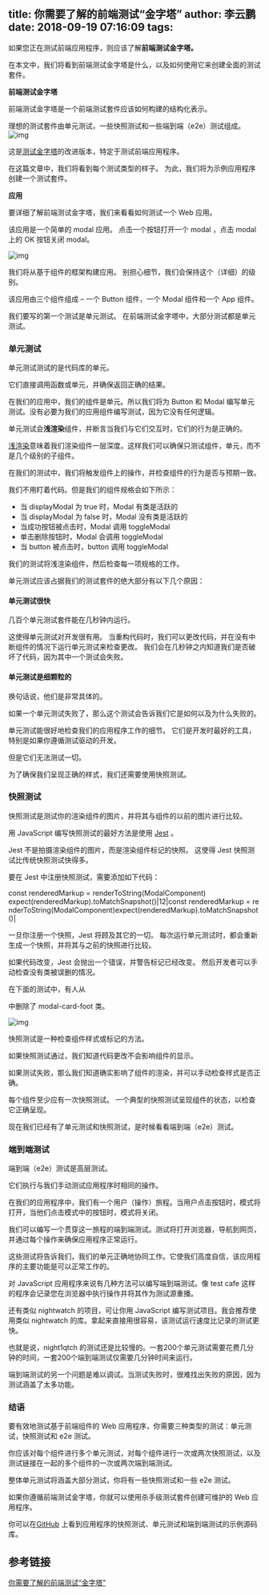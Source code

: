 title: 你需要了解的前端测试“金字塔”
author: 李云鹏
date: 2018-09-19 07:16:09
tags:
---
如果您正在测试前端应用程序，则应该了解**前端测试金字塔。**

在本文中，我们将看到前端测试金字塔是什么，以及如何使用它来创建全面的测试套件。

**前端测试金字塔**

前端测试金字塔是一个前端测试套件应该如何构建的结构化表示。

理想的测试套件由单元测试，一些快照测试和一些端到端（e2e）测试组成。![img](https://static.oschina.net/uploads/space/2017/1118/192223_KoQu_2896879.png)


这是[测试金字塔](https://martinfowler.com/bliki/TestPyramid.html)的改进版本，特定于测试前端应用程序。

在这篇文章中，我们将看到每个测试类型的样子。 为此，我们将为示例应用程序创建一个测试套件。

**应用**

要详细了解前端测试金字塔，我们来看看如何测试一个 Web 应用。

该应用是一个简单的 modal 应用。 点击一个按钮打开一个 modal ，点击 modal 上的 OK 按钮关闭 modal。

![img](https://static.oschina.net/uploads/space/2017/1118/192252_Shmb_2896879.gif)


我们将从基于组件的框架构建应用。 别担心细节，我们会保持这个（详细）的级别。

该应用由三个组件组成 – 一个 Button 组件，一个 Modal 组件和一个 App 组件。

我们要写的第一个测试是单元测试。 在前端测试金字塔中，大部分测试都是单元测试。

### 单元测试

单元测试测试的是代码库的单元。

它们直接调用函数或单元，并确保返回正确的结果。

在我们的应用中，我们的组件是单元。所以我们将为 Button&nbsp;和 Modal 编写单元测试。没有必要为我们的应用组件编写测试，因为它没有任何逻辑。

单元测试会**浅渲染**组件，并断言当我们与它们交互时，它们的行为是正确的。

[浅渲染](https://reactjs.org/docs/shallow-renderer.html)意味着我们渲染组件一层深度。这样我们可以确保只测试组件，单元，而不是几个级别的子组件。

在我们的测试中，我们将触发组件上的操作，并检查组件的行为是否与预期一致。

我们不用盯着代码。但是我们的组件规格会如下所示：

* 当 displayModal 为 true 时，Modal 有类是活跃的
* 当 displayModal 为 false 时，Modal 没有类是活跃的
* 当成功按钮被点击时，Modal 调用 toggleModal
* 单击删除按钮时，Modal 会调用 toggleModal
* 当 button 被点击时，button 调用 toggleModal

我们的测试将浅渲染组件，然后检查每一项规格的工作。

单元测试应该占据我们的测试套件的绝大部分有以下几个原因：

#### 单元测试很快

几百个单元测试套件能在几秒钟内运行。

这使得单元测试对开发很有用。 当重构代码时，我们可以更改代码，并在没有中断组件的情况下运行单元测试来检查更改。 我们会在几秒钟之内知道我们是否破坏了代码，因为其中一个测试会失败。

#### 单元测试是细颗粒的

换句话说，他们是非常具体的。

如果一个单元测试失败了，那么这个测试会告诉我们它是如何以及为什么失败的。

单元测试能很好地检查我们的应用程序工作的细节。 它们是开发时最好的工具，特别是如果你遵循测试驱动的开发。

但是它们无法测试一切。

为了确保我们呈现正确的样式，我们还需要使用快照测试。

### 快照测试

快照测试是测试你的渲染组件的图片，并将其与组件的以前的图片进行比较。

用 JavaScript 编写快照测试的最好方法是使用&nbsp;[Jest](https://facebook.github.io/jest/)&nbsp;。

Jest 不是拍摄渲染组件的图片，而是渲染组件标记的快照。 这使得 Jest 快照测试比传统快照测试快得多。

要在 Jest 中注册快照测试，需要添加如下代码：

const&nbsp;renderedMarkup&nbsp;=&nbsp;renderToString(ModalComponent)
expect(renderedMarkup).toMatchSnapshot()|12|const&nbsp;renderedMarkup&nbsp;=&nbsp;renderToString(ModalComponent)expect(renderedMarkup).toMatchSnapshot()|

一旦你注册一个快照，Jest 将顾及其它的一切。 每次运行单元测试时，都会重新生成一个快照，并将其与之前的快照进行比较。

如果代码改变，Jest 会抛出一个错误，并警告标记已经改变。 然后开发者可以手动检查没有类被误删的情况。

在下面的测试中，有人从<footer>中删除了 modal-card-foot 类。

![img](https://static.oschina.net/uploads/space/2017/1118/192325_BGug_2896879.png)


快照测试是一种检查组件样式或标记的方法。

如果快照测试通过，我们知道代码更改不会影响组件的显示。

如果测试失败，那么我们知道确实影响了组件的渲染，并可以手动检查样式是否正确。

每个组件至少应有一次快照测试。 一个典型的快照测试呈现组件的状态，以检查它正确呈现。

现在我们已经有了单元测试和快照测试，是时候看看端到端（e2e）测试。

### 端到端测试

端到端（e2e）测试是高层测试。

它们执行与我们手动测试应用程序时相同的操作。

在我们的应用程序中，我们有一个用户（操作）旅程。当用户点击按钮时，模式将打开，当他们点击模式中的按钮时，模式将关闭。

我们可以编写一个贯穿这一旅程的端到端测试。测试将打开浏览器，导航到网页，并通过每个操作来确保应用程序正常运行。

这些测试将告诉我们，我们的单元正确地协同工作。它使我们高度自信，该应用程序的主要功能是可以正常工作的。

对 JavaScript 应用程序来说有几种方法可以编写端到端测试。像 test cafe 这样的程序会记录您在浏览器中执行操作并将其作为测试源重播。

还有类似 nightwatch 的项目，可让你用 JavaScript 编写测试项目。我会推荐使用类似 nightwatch 的库。拿起来直接用很容易，该测试运行速度比记录的测试更快。

也就是说，night1qtch 的测试还是比较慢的。一套200个单元测试需要花费几分钟的时间，一套200个端到端测试仅需要几分钟时间来运行。

端到端测试的另一个问题是难以调试。当测试失败时，很难找出失败的原因，因为测试涵盖了太多功能。

### 结语

要有效地测试基于前端组件的 Web 应用程序，你需要三种类型的测试：单元测试，快照测试和 e2e 测试。

你应该对每个组件进行多个单元测试，对每个组件进行一次或两次快照测试，以及测试链接在一起的多个组件的一次或两次端到端测试。

整体单元测试将涵盖大部分测试，你将有一些快照测试和一些 e2e 测试。

如果你遵循前端测试金字塔，你就可以使用杀手级测试套件创建可维护的 Web 应用程序。

你可以在[GitHub](https://github.com/eddyerburgh/example-front-end-test-pyramid-app)&nbsp;上看到应用程序的快照测试、单元测试和端到端测试的示例源码库。


## 参考链接
[你需要了解的前端测试“金字塔”](https://www.oschina.net/translate/the-front-end-test-pyramid-rethink-your-testing?print)
